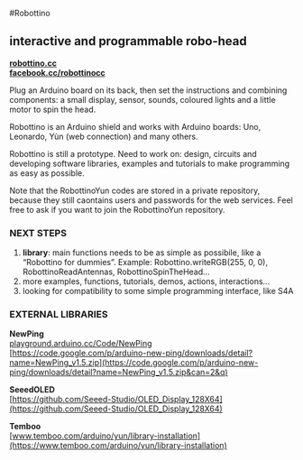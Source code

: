 #Robottino
## interactive and programmable robo-head

**[robottino.cc](http://www.robottino.cc/)**  
**[facebook.cc/robottinocc](https://www.facebook.com/robottinocc)**

Plug an Arduino board on its back, then set the instructions and combining components: a small display, sensor, sounds, coloured lights and a little motor to spin the head.

Robottino is an Arduino shield and works with Arduino boards: Uno, Leonardo, Yùn (web connection) and many others.

Robottino is still a prototype. Need to work on: design, circuits and developing software libraries, examples and tutorials to make programming as easy as possible.

Note that the RobottinoYun codes are stored in a private repository, because they still caontains users and passwords for the web services. Feel free to ask if you want to join the RobottinoYun repository.  



### NEXT STEPS
1) **library**: main functions needs to be as simple as possibile, like a “Robottino for dummies”. Example: Robottino.writeRGB(255, 0, 0), RobottinoReadAntennas, RobottinoSpinTheHead...  
2) more examples, functions, tutorials, demos, actions, interactions...   
3) looking for compatibility to some simple programming interface, like S4A


### EXTERNAL LIBRARIES


**NewPing**  
[playground.arduino.cc/Code/NewPing](http://playground.arduino.cc/Code/NewPing)  
[https://code.google.com/p/arduino-new-ping/downloads/detail?name=NewPing_v1.5.zip](https://code.google.com/p/arduino-new-ping/downloads/detail?name=NewPing_v1.5.zip&can=2&q)

**SeeedOLED**  
[https://github.com/Seeed-Studio/OLED_Display_128X64](https://github.com/Seeed-Studio/OLED_Display_128X64)  

**Temboo**  
[www.temboo.com/arduino/yun/library-installation](https://www.temboo.com/arduino/yun/library-installation)








